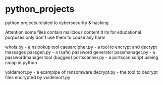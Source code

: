 # python_projects
python projects related to cybersecurity &amp; hacking

Attention some files contain malicious content it its for educational purpuses only don't use them to couse any harm 

whois.py - a nslookup tool
caesarcipher.py - a tool to encrypt and decrypt messages 
passgen.py - a (safe) password generator
passmanager.py - a passwordmanager tool (bugged)
portscanner.py - a portscan script useing nmap in python

voldemort.py - a examplpe of ransomware
decrypt.py - the tool to decrypt files encrypted by voldemort.py
